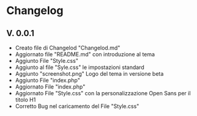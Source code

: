 # Changelog

## V. 0.0.1
- Creato file di Changelod "Changelod.md"
- Aggiornato file "README.md" con introduzione al tema
- Aggiunto File "Style.css"
- Aggiunto al file "Syle.css" le impostazioni standard
- Aggiunto "screenshot.png" Logo del tema in versione beta
- Aggiunto File "index.php"
- Aggiornato File "index.php"
- Aggiornato File "Style.css" con la personalizzazione Open Sans per il titolo H1
- Corretto Bug nel caricamento del File "Style.css"